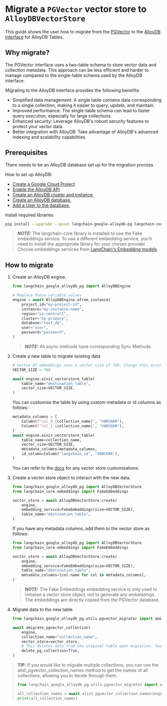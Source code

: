 # Migrate a `PGVector` vector store to `AlloyDBVectorStore`

This guide shows the user how to migrate from the [PGVector](https://api.python.langchain.com/en/latest/vectorstores/langchain_postgres.vectorstores.PGVector.html#langchain_postgres.vectorstores.PGVector) to the [AlloyDB interface](https://github.com/googleapis/langchain-google-alloydb-pg-python/blob/main/src/langchain_google_alloydb_pg/vectorstore.py) for AlloyDB Tables.

## Why migrate?

The PGVector interface uses a two-table schema to store vector data and collection metadata.  This approach can be less efficient and harder to manage compared to the single-table schema used by the AlloyDB interface.

Migrating to the AlloyDB interface provides the following benefits:

- Simplified data management: A single table contains data corresponding to a single collection, making it easier to query, update, and maintain.
- Improved performance: The single-table schema can lead to faster query execution, especially for large collections.
- Enhanced security: Leverage AlloyDB's robust security features to protect your vector data.
- Better integration with AlloyDB: Take advantage of AlloyDB's advanced indexing and scalability capabilities.

## Prerequisites

There needs to be an AlloyDB database set up for the migration process.

How to set up AlloyDB:

- [Create a Google Cloud Project](https://developers.google.com/workspace/guides/create-project)
- [Enable the AlloyDB API](https://console.cloud.google.com/flows/enableapi?apiid=alloydb.googleapis.com)
- [Create an AlloyDB cluster and instance.](https://cloud.google.com/alloydb/docs/cluster-create)
- [Create an AlloyDB database.](https://cloud.google.com/alloydb/docs/quickstart/create-and-connect)
- [Add a User to the database.](https://cloud.google.com/alloydb/docs/database-users/about)

Install required libraries

```bash
pip install --upgrade --quiet langchain-google-alloydb-pg langchain-core
```

> **_NOTE:_**  The langchain-core library is installed to use the Fake embeddings service. To use a different embedding service, you'll need to install the appropriate library for your chosen provider. Choose embeddings services from [LangChain's Embedding models](https://python.langchain.com/v0.2/docs/integrations/text_embedding/).

## How to migrate

1. Create an AlloyDB engine.

    ```python
    from langchain_google_alloydb_pg import AlloyDBEngine

    # Replace these variable values
    engine = await AlloyDBEngine.afrom_instance(
        project_id="my-project-id",
        instance="my-instance-name",
        region="us-central1",
        cluster="my-primary",
        database="test_db",
        user="user",
        password="password",
    )
    ```

    > **_NOTE:_** All async methods have corresponding Sync Methods.

2. Create a new table to migrate existing data

    ```python
    # Vertex AI embeddings uses a vector size of 768. Change this according to your embeddings service.
    VECTOR_SIZE = 768

    await engine.ainit_vectorstore_table(
        table_name="destination_table",
        vector_size=VECTOR_SIZE,
    )
    ```

    You can customise the table by using custom metadata or id columns as follows:

    ```python
    metadata_columns = [
        Column(f"col_0_{collection_name}", "VARCHAR"),
        Column(f"col_1_{collection_name}", "VARCHAR"),
    ]
    await engine.ainit_vectorstore_table(
        table_name=collection_name,
        vector_size=VECTOR_SIZE,
        metadata_columns=metadata_columns,
        id_column=Column("langchain_id", "VARCHAR"),
    )
    ```

    You can refer to the [docs](https://cloud.google.com/python/docs/reference/langchain-google-alloydb-pg/latest/langchain_google_alloydb_pg.alloydb_vectorstore.AlloyDBVectorStore#langchain_google_alloydb_pg_alloydb_vectorstore_AlloyDBVectorStore_create) for any vector store customisations.

3. Create a vector store object to interact with the new data.

    ```python
    from langchain_google_alloydb_pg import AlloyDBVectorStore
    from langchain_core.embeddings import FakeEmbeddings

    vector_store = await AlloyDBVectorStore.create(
        engine,
        embedding_service=FakeEmbeddings(size=VECTOR_SIZE),
        table_name="destination_table",
    )
    ```

    If you have any metadata columns, add them to the vector store as follows:

    ```python
    from langchain_google_alloydb_pg import AlloyDBVectorStore
    from langchain_core.embeddings import FakeEmbeddings

    vector_store = await AlloyDBVectorStore.create(
        engine,
        embedding_service=FakeEmbeddings(size=VECTOR_SIZE),
        table_name="destination_table",
        metadata_columns=[col.name for col in metadata_columns],
    )
    ```

    > **_NOTE:_** The Fake Embeddings embedding service is only used to initialise a vector store object, not to generate any embeddings. The embeddings are directly copied from the PGVector database.

4. Migrate data to the new table

    ```python
    from langchain_google_alloydb_pg.utils.pgvector_migrator import amigrate_pgvector_collection

    await amigrate_pgvector_collection(
        engine,
        collection_name="collection_name",
        vector_store=vector_store,
        # This deletes data from the original table upon migration. You can choose to turn it off.
        delete_pg_collection=True,
    )
    ```

> **TIP:** If you would like to migrate multiple collections, you can use the alist_pgvector_collection_names method to get the names of all collections, allowing you to iterate through them.
>
> ```python
> from langchain_google_alloydb_pg.utils.pgvector_migrator import alist_pgvector_collection_names
> 
> all_collection_names = await alist_pgvector_collection_names(engine)
> print(all_collection_names)
> ```
